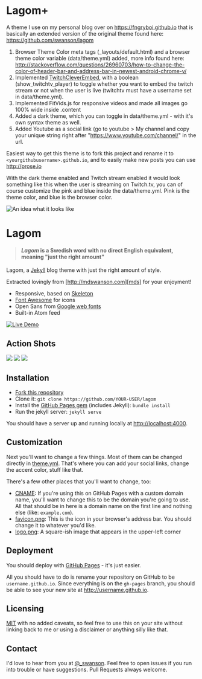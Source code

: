 # Lagom+
A theme I use on my personal blog over on https://fngryboi.github.io that is basically an extended version of the original theme found here: https://github.com/swanson/lagom

1. Browser Theme Color meta tags (_layouts/default.html) and a browser theme color variable (data/theme.yml) added, more info found here: http://stackoverflow.com/questions/26960703/how-to-change-the-color-of-header-bar-and-address-bar-in-newest-android-chrome-v/
2. Implemented [TwitchCleverEmbed](https://github.com/fngryboi/TwitchCleverEmbed), with a boolean (show_twitchtv_player) to toggle whether you want to embed the twitch stream or not when the user is live (twitchtv must have a username set in data/theme.yml).
3. Implemented FitVids.js for responsive videos and made all images go 100% wide inside .content
4. Added a dark theme, which you can toggle in data/theme.yml - with it's own syntax theme as well.
5. Added Youtube as a social link (go to youtube > My channel and copy your unique string right after "https://www.youtube.com/channel/" in the url.

Easiest way to get this theme is to fork this project and rename it to `<yourgithubusername>.github.io`, and to easily make new posts you can use http://prose.io

With the dark theme enabled and Twitch stream enabled it would look something like this when the user is streaming on Twitch.tv, you can of course customize the pink and blue inside the data/theme.yml. Pink is the theme color, and blue is the browser color.

![An idea what it looks like](http://i.imgur.com/3qZR1EB.png?1)

# Lagom

> #### *Lagom* is a Swedish word with no direct English equivalent, meaning "just the right amount"

Lagom, a [Jekyll][j] blog theme with just the right amount of style. 

Extracted lovingly from [http://mdswanson.com][mds] for your enjoyment!



* Responsive, based on [Skeleton][skeleton]
* [Font Awesome][font-awesome] for icons
* Open Sans from [Google web fonts][gfonts]
* Built-in Atom feed

[![Live Demo](https://img.shields.io/badge/view-live--demo-blue.svg?style=flat-square)](http://lagom.mdswanson.com/)

## Action Shots
![](http://i.imgur.com/Pmzk4j1.png)
![](http://i.imgur.com/CT2Xvug.png)
![](http://i.imgur.com/XisjqW1.jpg)

## Installation

- [Fork this repository][fork]
- Clone it: `git clone https://github.com/YOUR-USER/lagom`
- Install the [GitHub Pages gem][pages] (includes Jekyll): `bundle install`
- Run the jekyll server: `jekyll serve`

You should have a server up and running locally at <http://localhost:4000>.

## Customization

Next you'll want to change a few things. Most of them can be changed directly in
[theme.yml][config]. That's where you can add your social links, change the accent
color, stuff like that.

There's a few other places that you'll want to change, too:

- [CNAME][cname]: If you're using this on GitHub Pages with a custom domain name, 
  you'll want to change this to be the domain you're going to use. All that should 
  be in here is a domain name on the first line and nothing else (like: `example.com`).
- [favicon.png][favicon]: This is the icon in your browser's address bar. You should 
  change it to whatever you'd like.
- [logo.png][logo]: A square-ish image that appears in the upper-left corner

## Deployment

You should deploy with [GitHub Pages][pages] - it's just easier.

All you should have to do is rename your repository on GitHub to be
`username.github.io`. Since everything is on the `gh-pages` branch, you
should be able to see your new site at <http://username.github.io>.

## Licensing

[MIT](https://github.com/swanson/lagom/blob/master/LICENSE) with no
added caveats, so feel free to use this on your site without linking back to
me or using a disclaimer or anything silly like that.

## Contact
I'd love to hear from you at [@_swanson][twitter]. Feel free to open issues if you
run into trouble or have suggestions. Pull Requests always welcome.

[j]: http://jekyllrb.com/
[mds]: http://mdswanson.com
[skeleton]: http://www.getskeleton.com/
[font-awesome]: http://fortawesome.github.io/Font-Awesome/
[gfonts]: http://www.google.com/fonts/specimen/Open+Sans
[fork]: https://github.com/swanson/lagom/fork
[config]: https://github.com/swanson/lagom/blob/master/_data/theme.yml
[cname]: https://github.com/swanson/lagom/blob/master/CNAME
[favicon]: https://github.com/swanson/lagom/blob/master/favicon.png
[logo]: https://github.com/swanson/lagom/blob/master/logo.png
[pages]: http://pages.github.com
[twitter]: https://twitter.com/_swanson
[pages]: https://github.com/github/pages-gem
